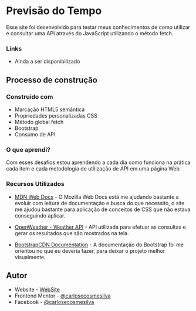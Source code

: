 # Previsão do Tempo

Esse site foi desenvolvido para testar meus conhecimentos de como utilizar e consultar uma API através do JavaScript utilizando o método fetch.

### Links

- Ainda a ser disponibilizado

## Processo de construção

### Construído com

- Marcação HTML5 semântica
- Propriedades personalizadas CSS
- Método global fetch
- Bootstrap
- Consumo de API

### O que aprendi?

Com esses desafios estou aprendendo a cada dia como funciona na prática cada item e cada metodologia de utilização de API em uma página Web

### Recursos Utilizados

- [MDN Web Docs](https://developer.mozilla.org/pt-BR/docs/Web/CSS) - O Mozilla Web Docs está me ajudando bastante a evoluir com leitura de documentação e busca do que necessito, o site me ajudou bastante para aplicação de conceitos de CSS que não estava conseguindo aplicar.

- [OpenWeather - Weather API](https://openweathermap.org/api) - API utilizada para efetuar as consultas e gerar os resultados que são mostrados na tela. 

- [BootstrapCDN Documentation](https://getbootstrap.com/docs/4.1/getting-started/introduction/) - A documentação do Bootstrap foi me orientou no que eu deveria fazer, para deixar o projeto melhor visualmente.

## Autor

- Website - [WebSite](https://carlosecosmesilva.github.io/portfolio-novo/)
- Frontend Mentor - [@carlosecosmesilva](https://www.frontendmentor.io/profile/carlosecosmesilva)
- Facebook - [@carlosecosmesilva](https://www.facebook.com/carlosecosmedasilva/)


